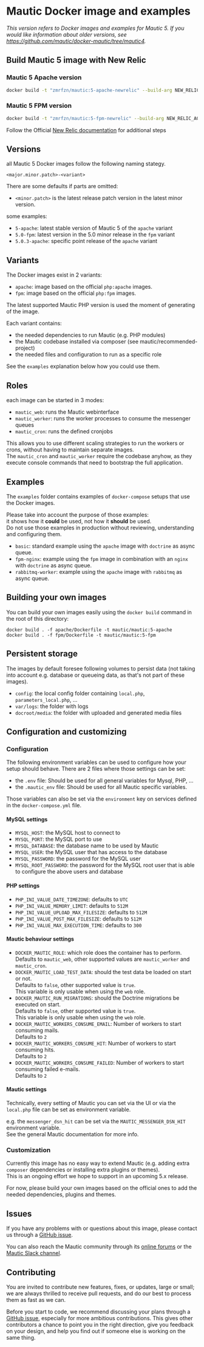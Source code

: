 # Mautic Docker image and examples

_This version refers to Docker images and examples for Mautic 5. If you would like information about older versions, see https://github.com/mautic/docker-mautic/tree/mautic4._

## Build Mautic 5 image with New Relic

### Mautic 5 Apache version
```bash
docker build -t "zmrfzn/mautic:5-apache-newrelic" --build-arg NEW_RELIC_AGENT_VERSION=10.16.0.5 --build-arg NEW_RELIC_LICENSE_KEY=${NEW_RELIC_LICENSE_KEY} --build-arg NEW_RELIC_APPNAME=${NEW_RELIC_APPNAME} --build-arg IMAGE_NAME="mautic/mautic:5-apache" -f Dockerfile .
```

### Mautic 5 FPM version

```bash
docker build -t "zmrfzn/mautic:5-fpm-newrelic" --build-arg NEW_RELIC_AGENT_VERSION=10.16.0.5 --build-arg NEW_RELIC_LICENSE_KEY=${NEW_RELIC_LICENSE_KEY} --build-arg NEW_RELIC_APPNAME=${NEW_RELIC_APPNAME} --build-arg IMAGE_NAME="mautic/mautic:5-fpm" -f Dockerfile .
```

Follow the Official [New Relic documentation](https://docs.newrelic.com/docs/apm/agents/php-agent/advanced-installation/docker-other-container-environments-install-php-agent/) for additional steps

## Versions

all Mautic 5 Docker images follow the following naming stategy.

`<major.minor.patch>-<variant>`

There are some defaults if parts are omitted:

* `<minor.patch>` is the latest release patch version in the latest minor version.

some examples:

* `5-apache`: latest stable version of Mautic 5 of the `apache` variant
* `5.0-fpm`: latest version in the 5.0 minor release in the `fpm` variant 
* `5.0.3-apache`: specific point release of the `apache` variant

## Variants

The Docker images exist in 2 variants:

* `apache`: image based on the official `php:apache` images.
* `fpm`: image based on the official `php:fpm` images.

The latest supported Mautic PHP version is used the moment of generating of the image.

Each variant contains:

* the needed dependencies to run Mautic (e.g. PHP modules)
* the Mautic codebase installed via composer (see mautic/recommended-project)
* the needed files and configuration to run as a specific role

See the `examples` explanation below how you could use them.

## Roles

each image can be started in 3 modes:

* `mautic_web`: runs the Mautic webinterface
* `mautic_worker`: runs the worker processes to consume the messenger queues 
* `mautic_cron`: runs the defined cronjobs

This allows you to use different scaling strategies to run the workers or crons, without having to maintain separate images.  
The `mautic_cron` and `mautic_worker` require the codebase anyhow, as they execute console commands that need to bootstrap the full application.

## Examples

The `examples` folder contains examples of `docker-compose` setups that use the Docker images.  

Please take into account the purpose of those examples:  
it shows how it **could** be used, not how it **should** be used.  
Do not use those examples in production without reviewing, understanding and configuring them.

* `basic`: standard example using the `apache` image with `doctrine` as async queue.
* `fpm-nginx`: example using the `fpm` image in combination with an `nginx` with `doctrine` as async queue.
* `rabbitmq-worker`: example using the `apache` image with `rabbitmq` as async queue.

## Building your own images

You can build your own images easily using the `docker build` command in the root of this directory:

```
docker build . -f apache/Dockerfile -t mautic/mautic:5-apache
docker build . -f fpm/Dockerfile -t mautic/mautic:5-fpm
```

## Persistent storage

The images by default foresee following volumes to persist data (not taking into account e.g. database or queueing data, as that's not part of these images).

 * `config`: the local config folder containing `local.php`, `parameters_local.php`, ...
 * `var/logs`: the folder with logs
 * `docroot/media`: the folder with uploaded and generated media files

## Configuration and customizing

### Configuration

The following environment variables can be used to configure how your setup should behave.
There are 2 files where those settings can be set:

* the `.env` file: 
  Should be used for all general variables for Mysql, PHP, ...
* the `.mautic_env` file:
  Should be used for all Mautic specific variables.

Those variables can also be set via the `environment` key on services defined in the `docker-compose.yml` file.

#### MySQL settings
 - `MYSQL_HOST`: the MySQL host to connect to
 - `MYSQL_PORT`: the MySQL port to use
 - `MYSQL_DATABASE`: the database name to be used by Mautic
 - `MYSQL_USER`: the MySQL user that has access to the database
 - `MYSQL_PASSWORD`: the password for the MySQL user 
 - `MYSQL_ROOT_PASSWORD`: the password for the MySQL root user that is able to configure the above users and database

#### PHP settings

 - `PHP_INI_VALUE_DATE_TIMEZONE`: defaults to `UTC`
 - `PHP_INI_VALUE_MEMORY_LIMIT`: defaults to `512M`
 - `PHP_INI_VALUE_UPLOAD_MAX_FILESIZE`: defaults to `512M`
 - `PHP_INI_VALUE_POST_MAX_FILESIZE`: defaults to `512M`
 - `PHP_INI_VALUE_MAX_EXECUTION_TIME`: defaults to `300`

#### Mautic behaviour settings

 - `DOCKER_MAUTIC_ROLE`: which role does the container has to perform.  
   Defaults to `mautic_web`, other supported values are `mautic_worker` and `mautic_cron`.
 - `DOCKER_MAUTIC_LOAD_TEST_DATA`: should the test data be loaded on start or not.  
   Defaults to `false`, other supported value is `true`.  
   This variable is only usable when using the `web` role.
 - `DOCKER_MAUTIC_RUN_MIGRATIONS`: should the Doctrine migrations be executed on start.  
   Defaults to `false`, other supported value is `true`.  
   This variable is only usable when using the `web` role.
 - `DOCKER_MAUTIC_WORKERS_CONSUME_EMAIL`: Number of workers to start consuming mails.  
   Defaults to `2`
 - `DOCKER_MAUTIC_WORKERS_CONSUME_HIT`: Number of workers to start consuming hits.  
   Defaults to `2`
 - `DOCKER_MAUTIC_WORKERS_CONSUME_FAILED`: Number of workers to start consuming failed e-mails.  
   Defaults to `2`

#### Mautic settings

Technically, every setting of Mautic you can set via the UI or via the `local.php` file can be set as environment variable.

e.g. the `messenger_dsn_hit` can be set via the `MAUTIC_MESSENGER_DSN_HIT` environment variable.  
See the general Mautic documentation for more info.

### Customization

Currently this image has no easy way to extend Mautic (e.g. adding extra `composer` dependencies or installing extra plugins or themes).  
This is an ongoing effort we hope to support in an upcoming 5.x release.  
  

For now, please build your own images based on the official ones to add the needed dependencies, plugins and themes.


## Issues

If you have any problems with or questions about this image, please contact us through a [GitHub issue](https://github.com/mautic/docker-mautic/issues).

You can also reach the Mautic community through its [online forums](https://www.mautic.org/community/) or the [Mautic Slack channel](https://www.mautic.org/slack/).

## Contributing

You are invited to contribute new features, fixes, or updates, large or small; we are always thrilled to receive pull requests, and do our best to process them as fast as we can.

Before you start to code, we recommend discussing your plans through a [GitHub issue](https://github.com/mautic/docker-mautic/issues), especially for more ambitious contributions. This gives other contributors a chance to point you in the right direction, give you feedback on your design, and help you find out if someone else is working on the same thing.
